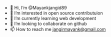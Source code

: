 - 👋 Hi, I’m @Mayankjangid89
- 👀 I’m interested in open source contributuion
- 🌱 I’m currently learning web development
- 💞️ I’m looking to collaborate on github
- 📫 How to reach me jangirmayank@gmail.com
  

<!---
Mayankjangid89/Mayankjangid89 is a ✨ special ✨ repository because its `README.md` (this file) appears on your GitHub profile.
You can click the Preview link to take a look at your changes.
--->

